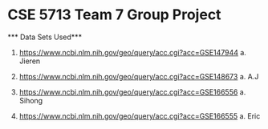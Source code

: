 # CSE 5713 Team 7 Group Project

*** Data Sets Used***
1. https://www.ncbi.nlm.nih.gov/geo/query/acc.cgi?acc=GSE147944 
    a. Jieren
2. https://www.ncbi.nlm.nih.gov/geo/query/acc.cgi?acc=GSE148673 
    a. A.J

3. https://www.ncbi.nlm.nih.gov/geo/query/acc.cgi?acc=GSE166556 
    a. Sihong

4. https://www.ncbi.nlm.nih.gov/geo/query/acc.cgi?acc=GSE166555 
    a. Eric

